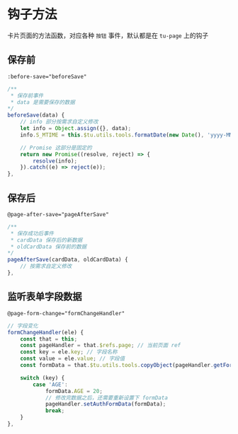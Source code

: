 # 钩子方法
卡片页面的方法函数，对应各种 `按钮` 事件，默认都是在 `tu-page` 上的钩子

## 保存前
`:before-save="beforeSave"`
```js
/**
 * 保存前事件
 * data 是需要保存的数据
*/
beforeSave(data) {
    // info 部分按需求自定义修改
    let info = Object.assign({}, data);
    info.S_MTIME = this.$tu.utils.tools.formatDate(new Date(), 'yyyy-MM-dd HH:mm:ss:S'); // 随机时间戳

    // Promise 这部分是固定的
    return new Promise((resolve, reject) => {
        resolve(info);
    }).catch((e) => reject(e));
},
```

## 保存后
`@page-after-save="pageAfterSave"`
```js
/**
 * 保存成功后事件
 * cardData 保存后的新数据
 * oldCardData 保存前的数据
*/
pageAfterSave(cardData, oldCardData) {
    // 按需求自定义修改
},
```

## 监听表单字段数据
`@page-form-change="formChangeHandler"`
```js
// 字段变化
formChangeHandler(ele) {
    const that = this;
    const pageHandler = that.$refs.page; // 当前页面 ref
    const key = ele.key; // 字段名称
    const value = ele.value; // 字段值
    const formData = that.$tu.utils.tools.copyObject(pageHandler.getFormData());

    switch (key) {
        case 'AGE':
            formData.AGE = 20;
            // 修改完数据之后，还需要重新设置下 formData
            pageHandler.setAuthFormData(formData);
            break;
    }
},
```